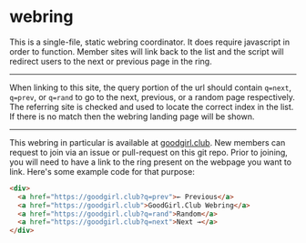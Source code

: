 # webring

This is a single-file, static webring coordinator.
It does require javascript in order to function.
Member sites will link back to the list and the script will redirect users to the next or previous page in the ring.

---

When linking to this site, the query portion of the url should contain `q=next`, `q=prev`, or `q=rand` to go to the next, previous, or a random page respectively.
The referring site is checked and used to locate the correct index in the list. If there is no match then the webring landing page will be shown.

---

This webring in particular is available at [goodgirl.club](https://goodgirl.club). New members can request to join via an issue or pull-request on this git repo.
Prior to joining, you will need to have a link to the ring present on the webpage you want to link. Here's some example code for that purpose:

```html
<div>
  <a href="https://goodgirl.club?q=prev">← Previous</a>
  <a href="https://goodgirl.club">GoodGirl.Club Webring</a>
  <a href="https://goodgirl.club?q=rand">Random</a>
  <a href="https://goodgirl.club?q=next">Next →</a>
</div>
```
